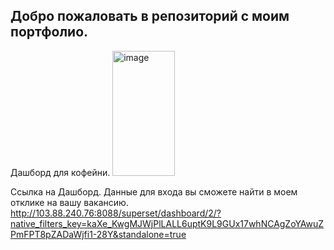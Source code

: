 ## Добро пожаловать в репозиторий с моим портфолио.



Дашборд для кофейни.
<img width="100" height="200" alt="image" src="https://github.com/user-attachments/assets/afa226c4-ca77-4039-83f6-d1dbe2bc5659" />

Ссылка на Дашборд. 
Данные для входа вы сможете найти в моем отклике на вашу вакансию.
<http://103.88.240.76:8088/superset/dashboard/2/?native_filters_key=kaXe_KwgMJWjPlLALL6uptK9L9GUx17whNCAgZoYAwuZPmFPT8pZADaWjfi1-28Y&standalone=true>
